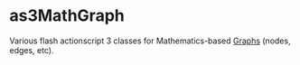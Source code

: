as3MathGraph
============

Various flash actionscript 3 classes for Mathematics-based [Graphs](http://en.wikipedia.org/wiki/Graph_(mathematics)) (nodes, edges, etc).

